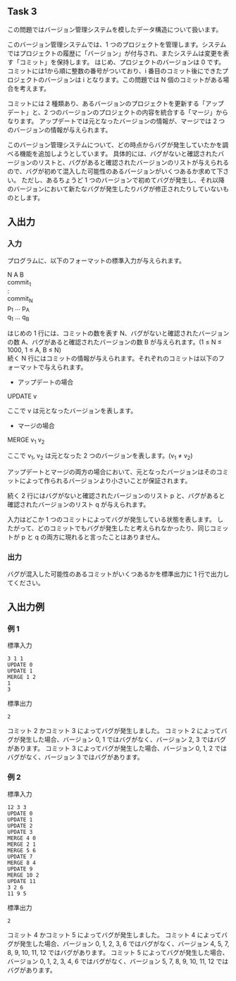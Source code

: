 ## Task 3

この問題ではバージョン管理システムを模したデータ構造について扱います。

このバージョン管理システムでは、1 つのプロジェクトを管理します。システムではプロジェクトの履歴に「バージョン」が付与され、またシステムは変更を表す「コミット」を保持します。
はじめ、プロジェクトのバージョンは 0 です。コミットには1から順に整数の番号がついており、i 番目のコミット後にできたプロジェクトのバージョンは i となります。この問題では N 個のコミットがある場合を考えます。

コミットには 2 種類あり、あるバージョンのプロジェクトを更新する「アップデート」と、2 つのバージョンのプロジェクトの内容を統合する「マージ」からなります。
アップデートでは元となったバージョンの情報が、マージでは 2 つのバージョンの情報が与えられます。

このバージョン管理システムについて、どの時点からバグが発生していたかを調べる機能を追加しようとしています。
具体的には、バグがないと確認されたバージョンのリストと、バグがあると確認されたバージョンのリストが与えられるので、バグが初めて混入した可能性のあるバージョンがいくつあるか求めて下さい。
ただし、あるちょうど 1 つのバージョンで初めてバグが発生し、それ以降のバージョンにおいて新たなバグが発生したりバグが修正されたりしていないものとします。

## 入出力

### 入力
プログラムに、以下のフォーマットの標準入力が与えられます。

N A B  
commit<sub>1</sub>  
:  
commit<sub>N</sub>  
p<sub>1</sub> ... p<sub>A</sub>  
q<sub>1</sub> ... q<sub>B</sub>

はじめの 1 行には、コミットの数を表す N、バグがないと確認されたバージョンの数 A、バグがあると確認されたバージョンの数 B が与えられます。(1 ≤ N ≤ 1000, 1 ≤ A, B ≤ N)  
続く N 行にはコミットの情報が与えられます。それぞれのコミットは以下のフォーマットで与えられます。

- アップデートの場合

UPDATE v

ここで v は元となったバージョンを表します。

- マージの場合

MERGE v<sub>1</sub> v<sub>2</sub>

ここで v<sub>1</sub>, v<sub>2</sub> は元となった 2 つのバージョンを表します。(v<sub>1</sub> ≠ v<sub>2</sub>)

アップデートとマージの両方の場合において、元となったバージョンはそのコミットによって作られるバージョンより小さいことが保証されます。

続く 2 行にはバグがないと確認されたバージョンのリスト p と、バグがあると確認されたバージョンのリスト q が与えられます。

入力はどこか 1 つのコミットによってバグが発生している状態を表します。
したがって、どのコミットでもバグが発生したと考えられなかったり、同じコミットが p と q の両方に現れると言ったことはありません。

### 出力
バグが混入した可能性のあるコミットがいくつあるかを標準出力に 1 行で出力してください。

## 入出力例
### 例 1
標準入力
```
3 1 1
UPDATE 0
UPDATE 1
MERGE 1 2
1
3
```
標準出力
```
2
```
コミット 2 かコミット 3 によってバグが発生しました。
コミット 2 によってバグが発生した場合、バージョン 0, 1 ではバグがなく、バージョン 2, 3 ではバグがあります。
コミット 3 によってバグが発生した場合、バージョン 0, 1, 2 ではバグがなく、バージョン 3 ではバグがあります。

### 例 2
標準入力
```
12 3 3
UPDATE 0
UPDATE 1
UPDATE 2
UPDATE 3
MERGE 4 0
MERGE 2 1
MERGE 5 6
UPDATE 7
MERGE 8 4
UPDATE 9
MERGE 10 2
UPDATE 11
3 2 6
11 9 5
```
標準出力
```
2
```
コミット 4 かコミット 5 によってバグが発生しました。
コミット 4 によってバグが発生した場合、バージョン 0, 1, 2, 3, 6 ではバグがなく、バージョン 4, 5, 7, 8, 9, 10, 11, 12 ではバグがあります。
コミット 5 によってバグが発生した場合、バージョン 0, 1, 2, 3, 4, 6 ではバグがなく、バージョン 5, 7, 8, 9, 10, 11, 12 ではバグがあります。
